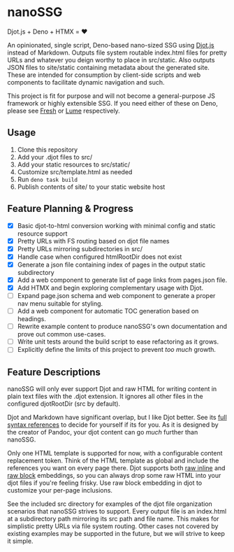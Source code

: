 # nanoSSG

Djot.js + Deno + HTMX = :heart:

An opinionated, single script, Deno-based nano-sized SSG using [Djot.js](https://github.com/jgm/djot.js) instead of Markdown.
Outputs file system routable index.html files for pretty URLs and whatever you deign worthy to place in src/static.
Also outputs JSON files to site/static containing metadata about the generated site.
These are intended for consumption by client-side scripts and web components to facilitate dynamic navigation and such.

This project is fit for purpose and will not become a general-purpose JS framework or highly extensible SSG.
If you need either of these on Deno, please see [Fresh](https://fresh.deno.dev) or [Lume](https://lume.land) respectively.

## Usage

1. Clone this repository
2. Add your .djot files to src/
3. Add your static resources to src/static/
4. Customize src/template.html as needed
5. Run `deno task build`
6. Publish contents of site/ to your static website host

## Feature Planning & Progress

- [x] Basic djot-to-html conversion working with minimal config and static resource support
- [x] Pretty URLs with FS routing based on djot file names
- [x] Pretty URLs mirroring subdirectories in src/
- [x] Handle case when configured htmlRootDir does not exist
- [x] Generate a json file containing index of pages in the output static subdirectory
- [x] Add a web component to generate list of page links from pages.json file.
- [x] Add HTMX and begin exploring complementary usage with Djot.
- [ ] Expand page.json schema and web component to generate a proper nav menu suitable for styling.
- [ ] Add a web component for automatic TOC generation based on headings.
- [ ] Rewrite example content to produce nanoSSG's own documentation and prove out common use-cases.
- [ ] Write unit tests around the build script to ease refactoring as it grows.
- [ ] Explicitly define the limits of this project to prevent _too much_ growth.

## Feature Descriptions

nanoSSG will only ever support Djot and raw HTML for writing content in plain text files with the .djot extension.
It ignores all other files in the configured djotRootDir (src by default).

Djot and Markdown have significant overlap, but I like Djot better.
See its [full syntax references](https://htmlpreview.github.io/?https://github.com/jgm/djot/blob/master/doc/syntax.html) to decide for yourself if its for you.
As it is designed by the creator of Pandoc, your djot content can go _much_ further than nanoSSG.

Only one HTML template is supported for now, with a configurable content replacement token.
Think of the HTML template as global and include the references you want on every page there.
Djot supports both [raw inline](https://htmlpreview.github.io/?https://github.com/jgm/djot/blob/master/doc/syntax.html#raw-inline) and [raw block](https://htmlpreview.github.io/?https://github.com/jgm/djot/blob/master/doc/syntax.html#raw-block) embeddings, so you can always drop some raw HTML into your djot files if you're feeling frisky.
Use raw block embedding in djot to customize your per-page inclusions.

See the included src directory for examples of the djot file organization scenarios that nanoSSG strives to support.
Every output file is an index.html at a subdirectory path mirroring its src path and file name.
This makes for simplistic pretty URLs via file system routing.
Other cases not covered by existing examples may be supported in the future, but we will strive to keep it simple.
